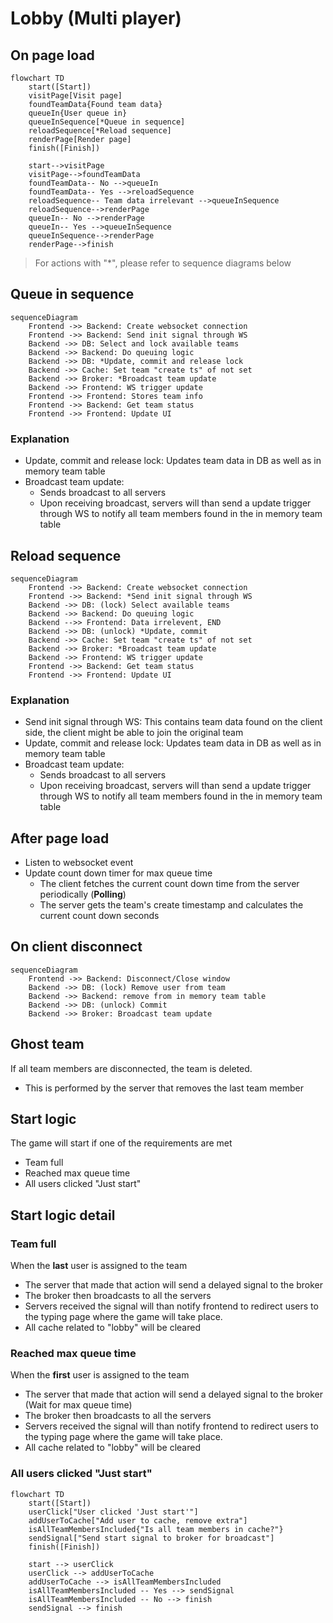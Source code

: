 # Lobby (Multi player)
## On page load
```mermaid
flowchart TD
    start([Start])
    visitPage[Visit page] 
    foundTeamData{Found team data} 
    queueIn{User queue in} 
    queueInSequence[*Queue in sequence] 
    reloadSequence[*Reload sequence] 
    renderPage[Render page]
    finish([Finish])

    start-->visitPage
    visitPage-->foundTeamData
    foundTeamData-- No -->queueIn
    foundTeamData-- Yes -->reloadSequence
    reloadSequence-- Team data irrelevant -->queueInSequence
    reloadSequence-->renderPage
    queueIn-- No -->renderPage
    queueIn-- Yes -->queueInSequence
    queueInSequence-->renderPage
    renderPage-->finish
```
> For actions with "*", please refer to sequence diagrams below

## Queue in sequence
```mermaid
sequenceDiagram
    Frontend ->> Backend: Create websocket connection 
    Frontend ->> Backend: Send init signal through WS
    Backend ->> DB: Select and lock available teams 
    Backend ->> Backend: Do queuing logic
    Backend ->> DB: *Update, commit and release lock
    Backend ->> Cache: Set team "create ts" of not set
    Backend ->> Broker: *Broadcast team update
    Backend ->> Frontend: WS trigger update
    Frontend ->> Frontend: Stores team info
    Frontend ->> Backend: Get team status
    Frontend ->> Frontend: Update UI
```
### Explanation
- Update, commit and release lock: Updates team data in DB as well as in memory team table
- Broadcast team update: 
    - Sends broadcast to all servers
    - Upon receiving broadcast, servers will than send a update trigger through WS to notify all team members found in the in memory team table

## Reload sequence
```mermaid
sequenceDiagram
    Frontend ->> Backend: Create websocket connection 
    Frontend ->> Backend: *Send init signal through WS
    Backend ->> DB: (lock) Select available teams 
    Backend ->> Backend: Do queuing logic
    Backend -->> Frontend: Data irrelevent, END
    Backend ->> DB: (unlock) *Update, commit
    Backend ->> Cache: Set team "create ts" of not set
    Backend ->> Broker: *Broadcast team update
    Backend ->> Frontend: WS trigger update
    Frontend ->> Backend: Get team status
    Frontend ->> Frontend: Update UI
```
### Explanation
- Send init signal through WS: This contains team data found on the client side, the client might be able to join the original team
- Update, commit and release lock: Updates team data in DB as well as in memory team table
- Broadcast team update: 
    - Sends broadcast to all servers
    - Upon receiving broadcast, servers will than send a update trigger through WS to notify all team members found in the in memory team table

## After page load
- Listen to websocket event
- Update count down timer for max queue time
    - The client fetches the current count down time from the server periodically (**Polling**)
    - The server gets the team's create timestamp and calculates the current count down seconds

## On client disconnect
```mermaid
sequenceDiagram
    Frontend ->> Backend: Disconnect/Close window
    Backend ->> DB: (lock) Remove user from team
    Backend ->> Backend: remove from in memory team table 
    Backend ->> DB: (unlock) Commit
    Backend ->> Broker: Broadcast team update
```
## Ghost team
If all team members are disconnected, the team is deleted.
- This is performed by the server that removes the last team member

## Start logic
The game will start if one of the requirements are met
- Team full
- Reached max queue time
- All users clicked "Just start"

## Start logic detail
### Team full
When the **last** user is assigned to the team
- The server that made that action will send a delayed signal to the broker
- The broker then broadcasts to all the servers
- Servers received the signal will than notify frontend to redirect users to the typing page where the game will take place.
- All cache related to "lobby" will be cleared

### Reached max queue time
When the **first** user is assigned to the team
- The server that made that action will send a delayed signal to the broker (Wait for max queue time)
- The broker then broadcasts to all the servers
- Servers received the signal will than notify frontend to redirect users to the typing page where the game will take place.
- All cache related to "lobby" will be cleared

### All users clicked "Just start"
```mermaid
flowchart TD
    start([Start])
    userClick["User clicked 'Just start'"]
    addUserToCache["Add user to cache, remove extra"]
    isAllTeamMembersIncluded{"Is all team members in cache?"}
    sendSignal["Send start signal to broker for broadcast"]
    finish([Finish])

    start --> userClick 
    userClick --> addUserToCache
    addUserToCache --> isAllTeamMembersIncluded
    isAllTeamMembersIncluded -- Yes --> sendSignal
    isAllTeamMembersIncluded -- No --> finish
    sendSignal --> finish
```
